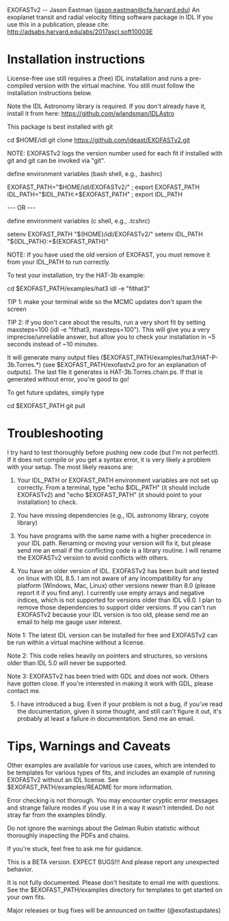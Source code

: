 EXOFASTv2 -- Jason Eastman (jason.eastman@cfa.harvard.edu) An
exoplanet transit and radial velocity fitting software package in IDL
If you use this in a publication, please cite:
http://adsabs.harvard.edu/abs/2017ascl.soft10003E

# Installation instructions #

License-free use still requires a (free) IDL installation and runs a
pre-compiled version with the virtual machine. You still must follow
the installation instructions below.

Note the IDL Astronomy library is required. If you don't already have
it, install it from here: https://github.com/wlandsman/IDLAstro

This package is best installed with git

  cd $HOME/idl
  git clone https://github.com/jdeast/EXOFASTv2.git

NOTE: EXOFASTv2 logs the version number used for each fit if installed
with git and git can be invoked via "git".

define environment variables (bash shell, e.g., .bashrc)

  EXOFAST_PATH="$HOME/idl/EXOFASTv2/" ; export EXOFAST_PATH
  IDL_PATH="$IDL_PATH:+$EXOFAST_PATH" ; export IDL_PATH

--- OR ---

define environment variables (c shell, e.g., .tcshrc)

  setenv EXOFAST_PATH "${HOME}/idl/EXOFASTv2/"
  setenv IDL_PATH "${IDL_PATH}:+${EXOFAST_PATH}"

NOTE: If you have used the old version of EXOFAST, you must remove it
from your IDL_PATH to run correctly.

To test your installation, try the HAT-3b example:

  cd $EXOFAST_PATH/examples/hat3
  idl -e "fithat3"

TIP 1: make your terminal wide so the MCMC updates don't spam the screen

TIP 2: If you don't care about the results, run a very short fit by
setting maxsteps=100 (idl -e "fithat3, maxsteps=100"). This will give
you a very imprecise/unreliable answer, but allow you to check your
installation in ~5 seconds instead of ~10 minutes.

It will generate many output files
($EXOFAST_PATH/examples/hat3/HAT-P-3b.Torres.*) (see
$EXOFAST_PATH/exofastv2.pro for an explanation of outputs). The last
file it generates is HAT-3b.Torres.chain.ps. If that is generated
without error, you're good to go!

To get future updates, simply type

  cd $EXOFAST_PATH
  git pull

# Troubleshooting #

I try hard to test thoroughly before pushing new code (but I'm not
perfect!). If it does not compile or you get a syntax error, it is
very likely a problem with your setup. The most likely reasons are:

1) Your IDL_PATH or EXOFAST_PATH environment variables are not set up
correctly. From a terminal, type "echo $IDL_PATH" (it should include
EXOFASTv2) and "echo $EXOFAST_PATH" (it should point to your
installation) to check.

2) You have missing dependencies (e.g., IDL astronomy library, coyote
library)

3) You have programs with the same name with a higher precedence in
your IDL path. Renaming or moving your version will fix it, but please
send me an email if the conflicting code is a library routine. I will
rename the EXOFASTv2 version to avoid conflicts with others.

4) You have an older version of IDL. EXOFASTv2 has been built and
tested on linux with IDL 8.5. I am not aware of any incompatibility
for any platform (Windows, Mac, Linux) other versions newer than 8.0
(please report it if you find any). I currently use empty arrays and
negative indices, which is not supported for versions older than IDL
v8.0. I plan to remove those dependencies to support older
versions. If you can't run EXOFASTv2 because your IDL version is too
old, please send me an email to help me gauge user interest.

Note 1: The latest IDL version can be installed for free and EXOFASTv2
can be run within a virtual machine without a license.

Note 2: This code relies heavily on pointers and structures, so
versions older than IDL 5.0 will never be supported.

Note 3: EXOFASTv2 has been tried with GDL and does not work. Others
have gotten close. If you're interested in making it work with GDL,
please contact me.

5) I have introduced a bug. Even if your problem is not a bug, if
you've read the documentation, given it some thought, and still can't
figure it out, it's probably at least a failure in documentation. Send
me an email.

# Tips, Warnings and Caveats #

Other examples are available for various use cases, which are intended
to be templates for various types of fits, and includes an example of
running EXOFASTv2 without an IDL license. See
$EXOFAST_PATH/examples/README for more information.

Error checking is not thorough. You may encounter cryptic error
messages and strange failure modes if you use it in a way it wasn't
intended. Do not stray far from the examples blindly. 

Do not ignore the warnings about the Gelman Rubin statistic without
thoroughly inspecting the PDFs and chains.

If you're stuck, feel free to ask me for guidance.

This is a BETA version. EXPECT BUGS!!! And please report any
unexpected behavior.

It is not fully documented. Please don't hesitate to email me with
questions. See the $EXOFAST_PATH/examples directory for templates to
get started on your own fits.

Major releases or bug fixes will be announced on twitter
(@exofastupdates)


